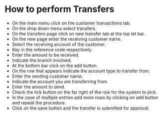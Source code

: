 # How to perform Transfers

- On the main menu click on the customer transactions tab.
- On the drop down menu select transfers.
- On the transfers page click on new transfer tab at the top let bar.
- On the new page enter the receiving customer name.
- Select the receiving account of the customer.
- Key in the reference code respectively.
- Enter the amount to be received.
- Indicate the branch involved. 
- At the bottom bar click on the add button.
- On the row that appears indicate the account type to transfer from.
- Enter the sending customer name. 
- Indicate the account you are transferring from.
- Enter the amount to send.
- Check the tick button on the far right of the row for the system to pick.
- In the case of multiple entries add more rows by clicking on add button and repeat the procedure.
- Click on the save button and the transfer is submitted for approval. 